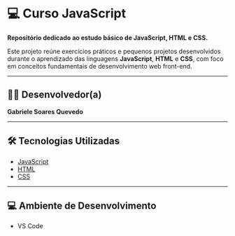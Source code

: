# 💻 Curso JavaScript

**Repositório dedicado ao estudo básico de JavaScript, HTML e CSS.**

Este projeto reúne exercícios práticos e pequenos projetos desenvolvidos durante o aprendizado das linguagens **JavaScript**, **HTML** e **CSS**, com foco em conceitos fundamentais de desenvolvimento web front-end.

---

## 🧑‍💻 Desenvolvedor(a)

**Gabriele Soares Quevedo**

---

## 🛠️ Tecnologias Utilizadas

- [JavaScript](https://www.javascript.com/)
- [HTML](https://developer.mozilla.org/pt-BR/docs/Web/HTML)
- [CSS](https://developer.mozilla.org/pt-BR/docs/Web/CSS)

---

## 💻 Ambiente de Desenvolvimento

- VS Code
